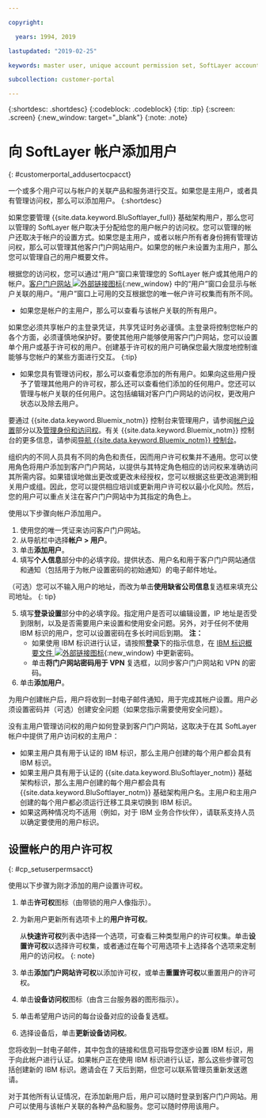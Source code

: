 ```yaml
---

copyright:

  years: 1994, 2019

lastupdated: "2019-02-25"

keywords: master user, unique account permission set, SoftLayer account, account permissions 

subcollection: customer-portal

---
```


{:shortdesc: .shortdesc}
{:codeblock: .codeblock}
{:tip: .tip}
{:screen: .screen}
{:new_window: target="_blank"}
{:note: .note}


# 向 SoftLayer 帐户添加用户
{: #customerportal_addusertocpacct}

一个或多个用户可以与帐户的关联产品和服务进行交互。如果您是主用户，或者具有管理访问权，那么可以添加用户。
{:shortdesc}

如果您要管理 {{site.data.keyword.BluSoftlayer_full}} 基础架构用户，那么您可以管理的 SoftLayer 帐户取决于分配给您的用户帐户的访问权。您可以管理的帐户还取决于帐户的设置方式。如果您是主用户，或者以帐户所有者身份拥有管理访问权，那么可以管理其他客户门户网站用户。如果您的帐户未设置为主用户，那么您可以管理自己的用户概要文件。

根据您的访问权，您可以通过“用户”窗口来管理您的 SoftLayer 帐户或其他用户的帐户。[客户门户网站 ![外部链接图标](../icons/launch-glyph.svg)](https://control.softlayer.com/){:new_window} 中的“用户”窗口会显示与帐户关联的用户。“用户”窗口上可用的交互根据您的唯一帐户许可权集而有所不同。
  * 如果您是帐户的主用户，那么可以查看与该帐户关联的所有用户。

  如果您必须共享帐户的主登录凭证，共享凭证时务必谨慎。主登录将控制您帐户的各个方面，必须谨慎地保护好。要使其他用户能够使用客户门户网站，您可以设置单个用户或基于许可权的用户。创建基于许可权的用户可确保您最大限度地控制谁能够与您帐户的某些方面进行交互。
{:tip}

  * 如果您具有管理访问权，那么可以查看您添加的所有用户。如果向这些用户授予了管理其他用户的许可权，那么还可以查看他们添加的任何用户。您还可以管理与帐户关联的任何用户。这包括编辑对客户门户网站的访问权，更改用户状态以及除去用户。

要通过 {{site.data.keyword.Bluemix_notm}} 控制台来管理用户，请参阅[帐户设置](/docs/account?topic=account-signup#signup)部分以及[管理身份和访问权](/docs/iam?topic=iam-getstarted#getstarted)。有关 {{site.data.keyword.Bluemix_notm}} 控制台的更多信息，请参阅[导航 {{site.data.keyword.Bluemix_notm}} 控制台](/docs/overview?topic=overview-ui#ui)。

组织内的不同人员具有不同的角色和责任，因而用户许可权集并不通用。您可以使用角色将用户添加到客户门户网站，以提供与其特定角色相应的访问权来准确访问其所需内容。如果错误地做出更改或更改未经授权，您可以根据这些更改追溯到相关用户或组。因此，您可以提供相应培训或更新用户许可权以最小化风险。然后，您的用户可以重点关注在客户门户网站中为其指定的角色上。

使用以下步骤向帐户添加用户。

1. 使用您的唯一凭证来访问客户门户网站。
2. 从导航栏中选择**帐户 > 用户**。
3. 单击**添加用户**。
4. 填写**个人信息**部分中的必填字段。提供状态、用户名和用于客户门户网站通信和通知（包括用于为帐户设置密码的初始通知）的电子邮件地址。

  （可选）您可以不输入用户的地址，而改为单击**使用缺省公司信息**复选框来填充公司地址。
  {: tip}

5. 填写**登录设置**部分中的必填字段。指定用户是否可以编辑设置，IP 地址是否受到限制，以及是否需要用户来设置和使用安全问题。另外，对于任何不使用 IBM 标识的用户，您可以设置密码在多长时间后到期。
**注：**
    * 如果使用 IBM 标识进行认证，请按照**登录**下的指示信息，在 [IBM 标识概要文件 ![外部链接图标](../icons/launch-glyph.svg)](https://www.ibm.com/account/profile){:new_window} 中更新密码。
    * 单击**将门户网站密码用于 VPN** 复选框，以同步客户门户网站和 VPN 的密码。
6. 单击**添加用户**。

为用户创建帐户后，用户将收到一封电子邮件通知，用于完成其帐户设置。用户必须设置密码并（可选）创建安全问题（如果您指示需要使用安全问题）。

没有主用户管理访问权的用户如何登录到客户门户网站，这取决于在其 SoftLayer 帐户中提供了用户访问权的主用户：
  * 如果主用户具有用于认证的 IBM 标识，那么主用户创建的每个用户都会具有 IBM 标识。
  * 如果主用户具有用于认证的 {{site.data.keyword.BluSoftlayer_notm}} 基础架构标识，那么主用户创建的每个用户都会具有 {{site.data.keyword.BluSoftlayer_notm}} 基础架构用户名。主用户和主用户创建的每个用户都必须运行迁移工具来切换到 IBM 标识。
  * 如果这两种情况均不适用（例如，对于 IBM 业务合作伙伴），请联系支持人员以确定要使用的用户标识。

## 设置帐户的用户许可权
{: #cp_setuserpermsacct}

使用以下步骤为刚才添加的用户设置许可权。

1. 单击**许可权**图标（由带锁的用户人像指示）。
2. 为新用户更新所有选项卡上的**用户许可权**。

    从**快速许可权**列表中选择一个选项，可查看三种类型用户的许可权集。单击**设置许可权**以选择许可权集，或者通过在每个可用选项卡上选择各个选项来定制用户的访问权。
    {: note}
    
3. 单击**添加门户网站许可权**以添加许可权，或单击**重置许可权**以重置用户的许可权。
4. 单击**设备访问权**图标（由含三台服务器的图形指示）。
5. 单击希望用户访问的每台设备对应的设备复选框。
6. 选择设备后，单击**更新设备访问权**。

您将收到一封电子邮件，其中包含的链接和信息可指导您逐步设置 IBM 标识，用于向此帐户进行认证。如果帐户正在使用 IBM 标识进行认证，那么这些步骤可包括创建新的 IBM 标识。邀请会在 7 天后到期，但您可以联系管理员重新发送邀请。

对于其他所有认证情况，在添加新用户后，用户可以随时登录到客户门户网站。用户可以使用与该帐户关联的各种产品和服务。您可以随时停用该用户。

